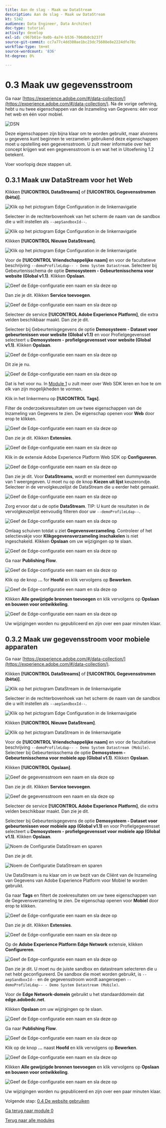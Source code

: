 ```yaml
---
title: Aan de slag - Maak uw DataStream
description: Aan de slag - Maak uw DataStream
kt: 5342
audience: Data Engineer, Data Architect
doc-type: tutorial
activity: develop
exl-id: c967b01e-9a0b-4a74-b536-706db0cb237f
source-git-commit: cc7a77c4dd380ae1bc23dc75608e8e2224dfe78c
workflow-type: tm+mt
source-wordcount: '836'
ht-degree: 0%

---
```


# 0.3 Maak uw gegevensstroom

Ga naar [https://experience.adobe.com/#/data-collection/](https://experience.adobe.com/#/data-collection/). Na de vorige oefening, hebt u nu twee eigenschappen van de Inzameling van Gegevens: één voor het web en één voor mobiel.

![DSN](./images/launchprop.png)

Deze eigenschappen zijn bijna klaar om te worden gebruikt, maar alvorens u gegevens kunt beginnen te verzamelen gebruikend deze eigenschappen moet u opstelling een gegevensstroom. U zult meer informatie over het concept krijgen wat een gegevensstroom is en wat het in Uitoefening 1.2 betekent.

Voer voorlopig deze stappen uit.

## 0.3.1 Maak uw DataStream voor het Web

Klikken **[!UICONTROL DataStreams]** of **[!UICONTROL Gegevensstromen (bèta)]**.

![Klik op het pictogram Edge Configuration in de linkernavigatie](./images/edgeconfig1a.png)

Selecteer in de rechterbovenhoek van het scherm de naam van de sandbox die u wilt instellen als `--aepSandboxId--`.

![Klik op het pictogram Edge Configuration in de linkernavigatie](./images/edgeconfig1b.png)

Klikken **[!UICONTROL Nieuwe DataStream]**.

![Klik op het pictogram Edge Configuration in de linkernavigatie](./images/edgeconfig1.png)

Voor de **[!UICONTROL Vriendschappelijke naam]** en voor de facultatieve beschrijving `--demoProfileLdap-- - Demo System Datastream`. Selecteer bij Gebeurtenisschema de optie **Demosysteem - Gebeurtenisschema voor website (Global v1.1)**. Klikken **Opslaan**.

![Geef de Edge-configuratie een naam en sla deze op](./images/edgeconfig2.png)

Dan zie je dit. Klikken **Service toevoegen**.

![Geef de Edge-configuratie een naam en sla deze op](./images/edgeconfig3.png)

Selecteer de service **[!UICONTROL Adobe Experience Platform]**, die extra velden beschikbaar maakt. Dan zie je dit.

Selecteer bij Gebeurtenisgegevens de optie **Demosysteem - Dataset voor gebeurtenissen voor website (Global v1.1)** en voor Profielgegevensset selecteert u **Demosysteem - profielgegevensset voor website (Global v1.1)**. Klikken **Opslaan**.

![Geef de Edge-configuratie een naam en sla deze op](./images/edgeconfig4.png)

Dit zie je nu.

![Geef de Edge-configuratie een naam en sla deze op](./images/edgeconfig5.png)

Dat is het voor nu. In [Module 1](./../module1/data-ingestion-launch-web-sdk.md) u zult meer over Web SDK leren en hoe te om elk van zijn mogelijkheden te vormen.

Klik in het linkermenu op **[!UICONTROL Tags]**.

Filter de onderzoeksresultaten om uw twee eigenschappen van de Inzameling van Gegevens te zien. De eigenschap openen voor **Web** door erop te klikken.

![Geef de Edge-configuratie een naam en sla deze op](./images/edgeconfig10a.png)

Dan zie je dit. Klikken **Extensies**.

![Geef de Edge-configuratie een naam en sla deze op](./images/edgeconfig11.png)

Klik in de extensie Adobe Experience Platform Web SDK op **Configureren**.

![Geef de Edge-configuratie een naam en sla deze op](./images/edgeconfig12.png)

Dan zie je dit. Voor **DataStreams**, wordt er momenteel een dummywaarde van 1 weergegeven. U moet nu op de knop **Kiezen uit lijst** keuzerondje. Selecteer in de vervolgkeuzelijst de DataStream die u eerder hebt gemaakt.

![Geef de Edge-configuratie een naam en sla deze op](./images/edgeconfig13.png)

Zorg ervoor dat u de optie **DataStream**. TIP: U kunt de resultaten in de vervolgkeuzelijst eenvoudig filteren door uw `--demoProfileLdap--`.

![Geef de Edge-configuratie een naam en sla deze op](./images/edgeconfig14.png)

Omlaag schuiven totdat u ziet **Gegevensverzameling**. Controleer of het selectievakje voor **Klikgegevensverzameling inschakelen** is niet ingeschakeld. Klikken **Opslaan** om uw wijzigingen op te slaan.

![Geef de Edge-configuratie een naam en sla deze op](./images/edgeconfig14a.png)

Ga naar **Publishing Flow**.

![Geef de Edge-configuratie een naam en sla deze op](./images/edgeconfig15.png)

Klik op de knop **...** for **Hoofd** en klik vervolgens op **Bewerken**.

![Geef de Edge-configuratie een naam en sla deze op](./images/edgeconfig16.png)

Klikken **Alle gewijzigde bronnen toevoegen** en klik vervolgens op **Opslaan en bouwen voor ontwikkeling**.

![Geef de Edge-configuratie een naam en sla deze op](./images/edgeconfig17.png)

Uw wijzigingen worden nu gepubliceerd en zijn over een paar minuten klaar.

## 0.3.2 Maak uw gegevensstroom voor mobiele apparaten

Ga naar [https://experience.adobe.com/#/data-collection/](https://experience.adobe.com/#/data-collection/).

Klikken **[!UICONTROL DataStreams]** of **[!UICONTROL Gegevensstromen (bèta)]**.

![Klik op het pictogram DataStream in de linkernavigatie](./images/edgeconfig1a.png)

Selecteer in de rechterbovenhoek van het scherm de naam van de sandbox die u wilt instellen als `--aepSandboxId--`.

![Klik op het pictogram Edge Configuration in de linkernavigatie](./images/edgeconfig1b.png)

Klikken **[!UICONTROL Nieuwe DataStream]**.

![Klik op het pictogram DataStream in de linkernavigatie](./images/edgeconfig1.png)

Voor de **[!UICONTROL Vriendschappelijke naam]** en voor de facultatieve beschrijving `--demoProfileLdap-- - Demo System Datastream (Mobile)`. Selecteer bij Gebeurtenisschema de optie **Demosysteem - Gebeurtenisschema voor mobiele app (Global v1.1)**. Klikken **Opslaan**.

Klikken **[!UICONTROL Opslaan]**.

![Geef de gegevensstroom een naam en sla deze op](./images/edgeconfig2m.png)

Dan zie je dit. Klikken **Service toevoegen**.

![Geef de gegevensstroom een naam en sla deze op](./images/edgeconfig3m.png)

Selecteer de service **[!UICONTROL Adobe Experience Platform]**, die extra velden beschikbaar maakt. Dan zie je dit.

Selecteer bij Gebeurtenisgegevens de optie **Demosysteem - Dataset voor gebeurtenissen voor mobiele app (Global v1.1)** en voor Profielgegevensset selecteert u **Demosysteem - profielgegevensset voor mobiele app (Global v1.1)**. Klikken **Opslaan**.

![Noem de Configuratie DataStream en sparen](./images/edgeconfig4m.png)

Dan zie je dit.

![Noem de Configuratie DataStream en sparen](./images/edgeconfig5m.png)

Uw DataStream is nu klaar om in uw bezit van de Cliënt van de Inzameling van Gegevens van Adobe Experience Platform voor Mobiel te worden gebruikt.

Ga naar **Tags** en filtert de zoekresultaten om uw twee eigenschappen van de Gegevensverzameling te zien. De eigenschap openen voor **Mobiel** door erop te klikken.

![Geef de Edge-configuratie een naam en sla deze op](./images/edgeconfig10am.png)

Dan zie je dit. Klikken **Extensies**.

![Geef de Edge-configuratie een naam en sla deze op](./images/edgeconfig11m.png)

Op de **Adobe Experience Platform Edge Network** extensie, klikken **Configureren**.

![Geef de Edge-configuratie een naam en sla deze op](./images/edgeconfig12m.png)

Dan zie je dit. U moet nu de juiste sandbox en datastream selecteren die u net hebt geconfigureerd. De sandbox die moet worden gebruikt, is `--aepSandboxId--` en de gegevensstroom wordt aangeroepen `--demoProfileLdap-- - Demo System Datastream (Mobile)`.

Voor de **Edge Network-domein** gebruikt u het standaarddomein dat **edge.adobedc.net**.

Klikken **Opslaan** om uw wijzigingen op te slaan.

![Geef de Edge-configuratie een naam en sla deze op](./images/edgeconfig13m.png)

Ga naar **Publishing Flow**.

![Geef de Edge-configuratie een naam en sla deze op](./images/edgeconfig15m.png)

Klik op de knop **...** naast **Hoofd** en klik vervolgens op **Bewerken**.

![Geef de Edge-configuratie een naam en sla deze op](./images/edgeconfig16m.png)

Klikken **Alle gewijzigde bronnen toevoegen** en klik vervolgens op **Opslaan en bouwen voor ontwikkeling**.

![Geef de Edge-configuratie een naam en sla deze op](./images/edgeconfig17m.png)

Uw wijzigingen worden nu gepubliceerd en zijn over een paar minuten klaar.

Volgende stap: [0.4 De website gebruiken](./ex4.md)

[Ga terug naar module 0](./getting-started.md)

[Terug naar alle modules](./../../overview.md)